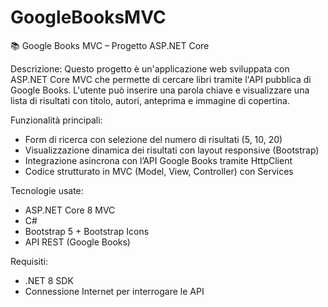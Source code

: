 # GoogleBooksMVC
📚 Google Books MVC – Progetto ASP.NET Core

Descrizione:
Questo progetto è un'applicazione web sviluppata con ASP.NET Core MVC che permette di cercare libri tramite l'API pubblica di Google Books.
L'utente può inserire una parola chiave e visualizzare una lista di risultati con titolo, autori, anteprima e immagine di copertina.

Funzionalità principali:
- Form di ricerca con selezione del numero di risultati (5, 10, 20)
- Visualizzazione dinamica dei risultati con layout responsive (Bootstrap)
- Integrazione asincrona con l’API Google Books tramite HttpClient
- Codice strutturato in MVC (Model, View, Controller) con Services

Tecnologie usate:
- ASP.NET Core 8 MVC
- C#
- Bootstrap 5 + Bootstrap Icons
- API REST (Google Books)

Requisiti:
- .NET 8 SDK
- Connessione Internet per interrogare le API

